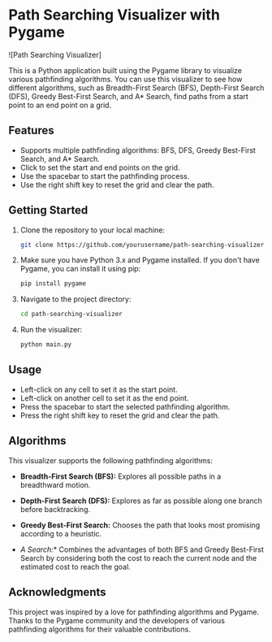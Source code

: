 # Path Searching Visualizer with Pygame

![Path Searching Visualizer]

This is a Python application built using the Pygame library to visualize various pathfinding algorithms. You can use this visualizer to see how different algorithms, such as Breadth-First Search (BFS), Depth-First Search (DFS), Greedy Best-First Search, and A* Search, find paths from a start point to an end point on a grid.

## Features

- Supports multiple pathfinding algorithms: BFS, DFS, Greedy Best-First Search, and A* Search.
- Click to set the start and end points on the grid.
- Use the spacebar to start the pathfinding process.
- Use the right shift key to reset the grid and clear the path.

## Getting Started

1. Clone the repository to your local machine:

   ```bash
   git clone https://github.com/yourusername/path-searching-visualizer.git
   ```

2. Make sure you have Python 3.x and Pygame installed. If you don't have Pygame, you can install it using pip:

   ```bash
   pip install pygame
   ```

3. Navigate to the project directory:

   ```bash
   cd path-searching-visualizer
   ```

4. Run the visualizer:

   ```bash
   python main.py
   ```

## Usage

- Left-click on any cell to set it as the start point.
- Left-click on another cell to set it as the end point.
- Press the spacebar to start the selected pathfinding algorithm.
- Press the right shift key to reset the grid and clear the path.

## Algorithms

This visualizer supports the following pathfinding algorithms:

- **Breadth-First Search (BFS):** Explores all possible paths in a breadthward motion.

- **Depth-First Search (DFS):** Explores as far as possible along one branch before backtracking.

- **Greedy Best-First Search:** Chooses the path that looks most promising according to a heuristic.

- **A* Search:** Combines the advantages of both BFS and Greedy Best-First Search by considering both the cost to reach the current node and the estimated cost to reach the goal.


## Acknowledgments

This project was inspired by a love for pathfinding algorithms and Pygame. Thanks to the Pygame community and the developers of various pathfinding algorithms for their valuable contributions.
